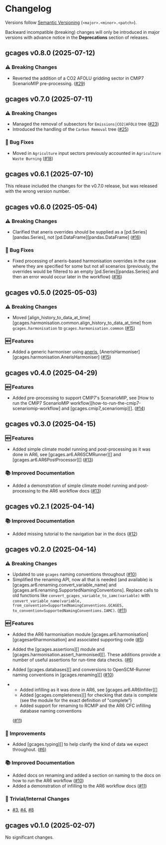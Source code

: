 # Changelog

Versions follow [Semantic Versioning](https://semver.org/) (`<major>.<minor>.<patch>`).

Backward incompatible (breaking) changes will only be introduced in major versions
with advance notice in the **Deprecations** section of releases.

<!--
You should *NOT* be adding new changelog entries to this file,
this file is managed by towncrier.
See `changelog/README.md`.

You *may* edit previous changelogs to fix problems like typo corrections or such.
To add a new changelog entry, please see
`changelog/README.md`
and https://pip.pypa.io/en/latest/development/contributing/#news-entries,
noting that we use the `changelog` directory instead of news,
markdown instead of restructured text and use slightly different categories
from the examples given in that link.
-->

<!-- towncrier release notes start -->

## gcages v0.8.0 (2025-07-12)

### ⚠️ Breaking Changes

- Reverted the addition of a CO2 AFOLU gridding sector in CMIP7 ScenarioMIP pre-processing. ([#29](https://github.com/openscm/gcages/pull/29))


## gcages v0.7.0 (2025-07-11)

### ⚠️ Breaking Changes

- Managed the removal of subsectors for `Emissions|CO2|AFOLU` tree ([#23](https://github.com/openscm/gcages/pull/23))
- Introduced the handling of the `Carbon Removal` tree ([#25](https://github.com/openscm/gcages/pull/25))

### 🐛 Bug Fixes

- Moved in `Agriculture` input sectors previously accounted in `Agriculture Waste Burning` ([#18](https://github.com/openscm/gcages/pull/18))


## gcages v0.6.1 (2025-07-10)

This release included the changes for the v0.7.0 release,
but was released with the wrong version number.


## gcages v0.6.0 (2025-05-04)

### ⚠️ Breaking Changes

- Clarified that aneris overrides should be supplied as a [pd.Series][pandas.Series], not [pd.DataFrame][pandas.DataFrame] ([#16](https://github.com/openscm/gcages/pull/16))

### 🐛 Bug Fixes

- Fixed processing of aneris-based harmonisation overrides in the case where they are specified for some but not all scenarios (previously, the overrides would be filtered to an empty [pd.Series][pandas.Series] and then an error would occur later in the workflow) ([#16](https://github.com/openscm/gcages/pull/16))


## gcages v0.5.0 (2025-05-03)

### ⚠️ Breaking Changes

- Moved [align_history_to_data_at_time][gcages.harmonisation.common.align_history_to_data_at_time] from `gcages.harmonisation` to `gcages.harmonisation.common` ([#15](https://github.com/openscm/gcages/pull/15))

### 🆕 Features

- Added a generic harmoniser using [aneris](https://aneris.readthedocs.io/), [AnerisHarmoniser][gcages.harmonisation.AnerisHarmoniser] ([#15](https://github.com/openscm/gcages/pull/15))


## gcages v0.4.0 (2025-04-29)

### 🆕 Features

- Added pre-processing to support CMIP7's ScenarioMIP, see [How to run the CMIP7 ScenarioMIP workflow][how-to-run-the-cmip7-scenariomip-workflow] and [gcages.cmip7_scenariomip][]. ([#14](https://github.com/openscm/gcages/pull/14))


## gcages v0.3.0 (2025-04-15)

### 🆕 Features

- Added simple climate model running and post-processing as it was done in AR6, see [gcages.ar6.AR6SCMRunner][] and [gcages.ar6.AR6PostProcessor][] ([#13](https://github.com/openscm/gcages/pull/13))

### 📚 Improved Documentation

- Added a demonstration of simple climate model running and post-processing to the AR6 workflow docs ([#13](https://github.com/openscm/gcages/pull/13))


## gcages v0.2.1 (2025-04-14)

### 📚 Improved Documentation

- Added missing tutorial to the navigation bar in the docs ([#12](https://github.com/openscm/gcages/pull/12))


## gcages v0.2.0 (2025-04-14)

### ⚠️ Breaking Changes

- Updated to use `gcages` naming conventions throughout ([#10](https://github.com/openscm/gcages/pull/10))
- Simplified the renaming API, now all that is needed (and available) is [gcages.ar6.renaming.convert_variable_name] and [gcages.ar6.renaming.SupportedNamingConventions].
  Replace calls to old functions like `convert_gcages_variable_to_iamc(variable)` with `convert_variable_name(variable, from_convention=SupportedNamingConventions.GCAGES, to_convention=SupportedNamingConventions.IAMC)`. ([#11](https://github.com/openscm/gcages/pull/11))

### 🆕 Features

- Added the AR6 harmonisation module [gcages.ar6.harmonisation][gcagesar6harmonisation] and associated supporting code ([#5](https://github.com/openscm/gcages/pull/5))
- Added the [gcages.assertions][] module and [gcages.harmonisation.assert_harmonised][]. These additions provide a number of useful assertions for run-time data checks. ([#6](https://github.com/openscm/gcages/pull/6))
- Added [gcages.databases][] and conversions to OpenSCM-Runner naming conventions in [gcages.renaming][] ([#10](https://github.com/openscm/gcages/pull/10))
- - Added infilling as it was done in AR6, see [gcages.ar6.AR6Infiller][]
  - Added [gcages.completeness][] for checking that data is complete (see the module for the exact definition of "complete")
  - Added support for renaming to RCMIP and the AR6 CFC infilling database naming conventions

  ([#11](https://github.com/openscm/gcages/pull/11))

### 🎉 Improvements

- Added [gcages.typing][] to help clarify the kind of data we expect throughout. ([#6](https://github.com/openscm/gcages/pull/6))

### 📚 Improved Documentation

- Added docs on renaming and added a section on naming to the docs on how to run the AR6 workflow ([#10](https://github.com/openscm/gcages/pull/10))
- Added a demonstration of infilling to the AR6 workflow docs ([#11](https://github.com/openscm/gcages/pull/11))

### 🔧 Trivial/Internal Changes

- [#3](https://github.com/openscm/gcages/pull/3), [#4](https://github.com/openscm/gcages/pull/4), [#8](https://github.com/openscm/gcages/pull/8)


## gcages v0.1.0 (2025-02-07)

No significant changes.
